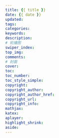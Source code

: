 ```yaml
---
title: {{ title }}
date: {{ date }}
updated:
tags:
categories:
keywords:
description:
# 轮播图
swiper_index:
top_img:
comments:
# 封面
cover:
toc:
toc_number:
toc_style_simple:
copyright:
copyright_author:
copyright_author_href:
copyright_url:
copyright_info:
mathjax:
katex:
aplayer:
highlight_shrink:
aside:
---
```


